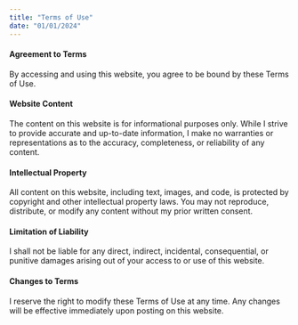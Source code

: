 ```yaml
---
title: "Terms of Use"
date: "01/01/2024"
---
```


#### Agreement to Terms
By accessing and using this website, you agree to be bound by these Terms of Use.

#### Website Content
The content on this website is for informational purposes only. While I strive to provide accurate and up-to-date information, I make no warranties or representations as to the accuracy, completeness, or reliability of any content.

#### Intellectual Property
All content on this website, including text, images, and code, is protected by copyright and other intellectual property laws. You may not reproduce, distribute, or modify any content without my prior written consent.   

#### Limitation of Liability
I shall not be liable for any direct, indirect, incidental, consequential, or punitive damages arising out of your access to or use of this website.

#### Changes to Terms
I reserve the right to modify these Terms of Use at any time. Any changes will be effective immediately upon posting on this website.   